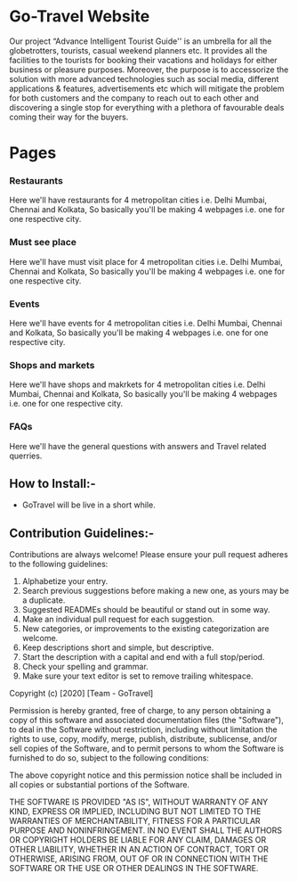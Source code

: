 # Go-Travel Website
Our project “Advance Intelligent Tourist Guide'' is an umbrella for all the globetrotters, tourists, casual weekend planners etc. It provides all the facilities to the tourists for booking their vacations and holidays for either business or pleasure purposes. Moreover, the purpose is to accessorize the solution with more advanced technologies such as social media, different applications & features, advertisements etc which will mitigate the problem for both customers and the company to reach out to each other and discovering a single stop for everything with a plethora of favourable deals coming their way for the buyers.

# Pages 
### Restaurants
Here we'll have restaurants for 4 metropolitan cities i.e. Delhi Mumbai, Chennai and Kolkata, So basically you'll be making 4 webpages i.e. one for one respective city.
### Must see place
Here we'll have must visit place for 4 metropolitan cities i.e. Delhi Mumbai, Chennai and Kolkata, So basically you'll be making 4 webpages i.e. one for one respective city.
### Events
Here we'll have events for 4 metropolitan cities i.e. Delhi Mumbai, Chennai and Kolkata, So basically you'll be making 4 webpages i.e. one for one respective city.
### Shops and markets
Here we'll have shops and makrkets for 4 metropolitan cities i.e. Delhi Mumbai, Chennai and Kolkata, So basically you'll be making 4 webpages i.e. one for one respective city.
### FAQs
Here we'll have the general questions with answers and Travel related querries.

## How to Install:-
- GoTravel will be live in a short while. 

## Contribution Guidelines:-
Contributions are always welcome! Please ensure your pull request adheres to the following guidelines:
   1. Alphabetize your entry.
   2. Search previous suggestions before making a new one, as yours may be a duplicate.
   3. Suggested READMEs should be beautiful or stand out in some way.
   4. Make an individual pull request for each suggestion.
   5. New categories, or improvements to the existing categorization are welcome.
   6. Keep descriptions short and simple, but descriptive.
   7. Start the description with a capital and end with a full stop/period.
   8. Check your spelling and grammar.
   9. Make sure your text editor is set to remove trailing whitespace.

Copyright (c) [2020] [Team - GoTravel]

Permission is hereby granted, free of charge, to any person obtaining a copy
of this software and associated documentation files (the "Software"), to deal
in the Software without restriction, including without limitation the rights
to use, copy, modify, merge, publish, distribute, sublicense, and/or sell
copies of the Software, and to permit persons to whom the Software is
furnished to do so, subject to the following conditions:

The above copyright notice and this permission notice shall be included in all
copies or substantial portions of the Software.

THE SOFTWARE IS PROVIDED "AS IS", WITHOUT WARRANTY OF ANY KIND, EXPRESS OR
IMPLIED, INCLUDING BUT NOT LIMITED TO THE WARRANTIES OF MERCHANTABILITY,
FITNESS FOR A PARTICULAR PURPOSE AND NONINFRINGEMENT. IN NO EVENT SHALL THE
AUTHORS OR COPYRIGHT HOLDERS BE LIABLE FOR ANY CLAIM, DAMAGES OR OTHER
LIABILITY, WHETHER IN AN ACTION OF CONTRACT, TORT OR OTHERWISE, ARISING FROM,
OUT OF OR IN CONNECTION WITH THE SOFTWARE OR THE USE OR OTHER DEALINGS IN THE
SOFTWARE.
